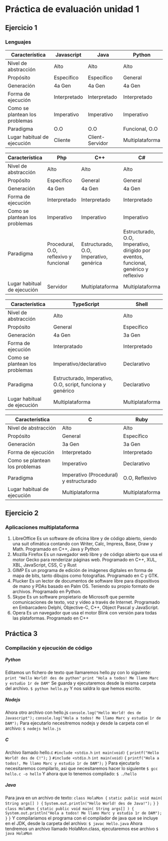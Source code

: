 # Práctica de evaluación unidad 1
## Ejercicio 1
### Lenguajes
| Característica | Javascript | Java | Python |
| --- | --- | --- | --- |
|Nivel de abstracción | Alto | Alto | Alto | Alto |
|Propósito | Específico | Específico | General | General |
|Generación | 4a Gen | 4a Gen | 4a Gen | 4a Gen |
|Forma de ejecución | Interpretado | Interpretado | Interpretado | Interpretado |
|Como se plantean los problemas | Imperativo | Imperativo | Imperativo | Imperativo |
|Paradigma | O.O | O.O | Funcional, O.O | 
|Lugar habitual de ejecución | Cliente | Client-Servidor | Multiplataforma | Servidor |

| Característica | Php | C++ | C# |
| --- | --- | --- | --- |
|Nivel de abstracción | Alto | Alto | Alto |
|Propósito | Específico | General | General |
|Generación | 4a Gen | 4a Gen | 4a Gen |
|Forma de ejecución | Interpretado | Interpretado | Interpretado |
|Como se plantean los problemas | Imperativo | Imperativo | Imperativo |
|Paradigma | Procedural, O.O, reflexivo y funcional | Estructurado, O.O, Imperativo, genérica | Estructurado, O.O, Imperativo, dirigido por eventos, funcional, genérico y reflexivo |
|Lugar habitual de ejecución | Servidor | Multiplataforma | Multiplataforma |

| Característica |TypeScript | Shell |
| --- | --- | --- |
|Nivel de abstracción | Alto | Alto |
|Propósito | General | Específico |
|Generación | 4a Gen | 3a Gen |
|Forma de ejecución | Interpratado | Interpretado |
|Como se plantean los problemas | Imperativo/declarativo | Declarativo |
|Paradigma | Estructurado, Imperativo, O.O, script, funciona y genérico | Declarativo |
|Lugar habitual de ejecución | Multiplataforma | Multiplataforma |

| Característica | C | Ruby
| --- | --- | --- |
|Nivel de abstracción | Alto | Alto |
|Propósito | General | Específico |
|Generación | 3a Gen | 3a Gen |
|Forma de ejecución | Interpretado | Interpretado |
|Como se plantean los problemas | Imperativo | Declarativo |
|Paradigma | Imperativo (Procedural) y estructurado | O.O, Reflexivo |
|Lugar habitual de ejecución | Multiplataforma | Multiplataforma |
## Ejercicio 2
### Aplicaciones multiplataforma

1. LibreOffice
Es un software de oficina libre y de código abierto, siendo una suit ofimática contando con Writer, Calc, Impress, Base, Draw y Math. Programado en C++, Java y Python
2. Mozilla Firefox
Es un navegador web libre y de código abierto que usa el motor Gecko para renderizar páginas web.
Programado en C++, XUL, XBL, JavaScript, CSS, C y Rust
3. GIMP
Es un programa de edición de imágenes digitales en forma de mapa de bits, tanto dibujos como fotografías.
Programado en C y GTK.
4. Plucker
Es un lector de documentos de software libre para dispositivos de mano y PDAs basado en Palm OS. Teniendo su propio formato de archivos.
Programado en Python.
5. Skype
Es un software propietario de Microsoft que permite comunicaciones de texto, voz y vídeo a través de Internet.
Programado en Embarcadero Delphi, Objective-C, C++, Object Pascal y JavaScript.
6. Opera
Es un navegador que usa el motor Blink con versión para todas las plataformas.
Programado en C++
## Práctica 3
### Compilación y ejecución de código
##### Python
Editamos un fichero de texto que llamaremos hello.py con lo siguiente:
```print "Hello World! des de python"```
```print "Hola a todos! Me llamo Marc y estudio 1r de DAM"```
Se guarda y ejecutaremos desde la misma carpeta del archivo.
```$ python hello.py```
Y nos saldra lo que hemos escrito.
##### Nodejs
Ahora otro archivo con hello.js
```console.log("Hello World! des de Javascript");```
```console.log("Hola a todos! Me llamo Marc y estudio 1r de DAM");```
Para ejecutarlo necesitremos nodejs y desde la carpeta con el archivo:
```$ nodejs hello.js```
##### C
Archivo llamado hello.c
```#include <stdio.h```
```int main(void)```
```{```
```printf("Hello World! des de C!");```
```}```
```#include <stdio.h```
```int main(void)```
```{```
```printf("Hola a todos!, Me llamo Marc y estudio 1r de DAM");```
```}```
Para ejecutarlo necesitaremos compilarlo, asi que necesitaremos hacer lo siguiente
```$ gcc hello.c -o hello```
Y ahora que lo tenemos compilado:
```$ ./hello```

##### Java
Para java en un archivo de texto:
```class HolaMon {```
    ```static public void main( String args[] ) {```
    ```System.out.println("Hello World! des de Java!");```
    ```}```
    ```}```
```class HolaMon {```
    ```static public void main( String args[] ) {```
    ```System.out.println("Hola a todos! Me llamo Marc y estudio 1r de DAM");```
    ```}```
    ```}```
    Y compilariamos el programa con el compilador de java que se incluye en el JDK, desde la carpeta del archivo:
    ```$ javac Hello.java```
    Ahora tendremos un archivo llamado HolaMon.class, ejecutaremos ese archivo
    ```$ java HolaMon```
